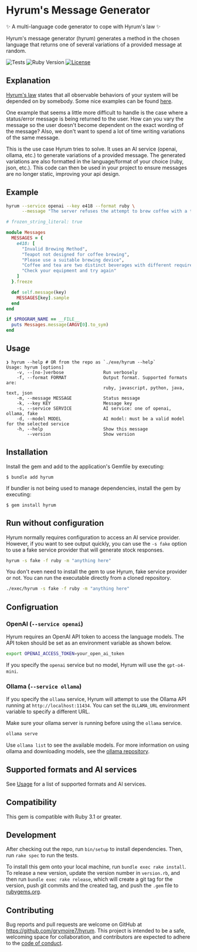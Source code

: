 # Hyrum's Message Generator

✨ A multi-language code generator to cope with Hyrum's law ✨

Hyrum's message generator (hyrum) generates a method in the chosen language that
returns one of several variations of a provided message at random.

![Tests](https://github.com/grymoire7/hyrum/actions/workflows/ruby.yml/badge.svg?branch=main)
![Ruby Version](https://img.shields.io/badge/Ruby-3.3.5-green?logo=Ruby&logoColor=red&label=Ruby%20version&color=green)
[![License](https://img.shields.io/badge/license-MIT-green.svg)](https://github.com/grymoire7/hyrum/blob/main/LICENSE.txt)

## Explanation
[Hyrum's law][hd] states that all observable behaviors of your system will be
depended on by somebody. Some nice examples can be found [here][he].

One example that seems a little more difficult to handle is the case where a
status/error message is being returned to the user. How can you vary the message
so the user doesn't become dependent on the exact wording of the message?
Also, we don't want to spend a lot of time writing variations of the same message.

This is the use case Hyrum tries to solve. It uses an AI service (openai,
ollama, etc.) to generate variations of a provided message. The generated
variations are also formatted in the language/format of your choice (ruby,
json, etc.). This code can then be used in your project to ensure messages are
no longer static, improving your api design.

## Example

```bash
hyrum --service openai --key e418 --format ruby \
      --message "The server refuses the attempt to brew coffee with a teapot"
```

```ruby
# frozen_string_literal: true

module Messages
  MESSAGES = {
    e418: [
      "Invalid Brewing Method",
      "Teapot not designed for coffee brewing",
      "Please use a suitable brewing device",
      "Coffee and tea are two distinct beverages with different requirements",
      "Check your equipment and try again"
    ]
  }.freeze

  def self.message(key)
    MESSAGES[key].sample
  end
end

if $PROGRAM_NAME == __FILE__
  puts Messages.message(ARGV[0].to_sym)
end
```

## Usage

```
❯ hyrum --help # OR from the repo as `./exe/hyrum --help`
Usage: hyrum [options]
    -v, --[no-]verbose               Run verbosely
    -f, --format FORMAT              Output format. Supported formats are:
                                     ruby, javascript, python, java, text, json
    -m, --message MESSAGE            Status message
    -k, --key KEY                    Message key
    -s, --service SERVICE            AI service: one of openai, ollama, fake
    -d, --model MODEL                AI model: must be a valid model for the selected service
    -h, --help                       Show this message
        --version                    Show version
```

## Installation
Install the gem and add to the application's Gemfile by executing:

    $ bundle add hyrum

If bundler is not being used to manage dependencies, install the gem by executing:

    $ gem install hyrum

## Run without configuration
Hyrum normally requires configuration to access an AI service provider. However,
if you want to see output quickly, you can use the `-s fake` option to use a fake
service provider that will generate stock responses.

```bash
hyrum -s fake -f ruby -m "anything here"
```

You don't even need to install the gem to use Hyrum, fake service provider or not.
You can run the executable directly from a cloned repository.

```bash
./exec/hyrum -s fake -f ruby -m "anything here"
```

## Configruation

### OpenAI (`--service openai`)
Hyrum requires an OpenAI API token to access the language models. The API token should be
set as an environment variable as shown below.

```bash
export OPENAI_ACCESS_TOKEN=your_open_ai_token
```

If you specify the `openai` service but no model, Hyrum will use the `gpt-o4-mini`.

### Ollama (`--service ollama`)
If you specify the `ollama` service, Hyrum will attempt to use the Ollama API
running at `http://localhost:11434`. You can set the `OLLAMA_URL` environment
variable to specify a different URL.

Make sure your ollama server is running before using the `ollama` service.

```bash
ollama serve
```

Use `ollama list` to see the available models. For more information on using
ollama and downloading models, see the [ollama repository](http://ollama.com).

## Supported formats and AI services

See [Usage](#usage) for a list of supported formats and AI services.

## Compatibility

This gem is compatible with Ruby 3.1 or greater.

## Development

After checking out the repo, run `bin/setup` to install dependencies. Then, run
`rake spec` to run the tests.

To install this gem onto your local machine, run `bundle exec rake install`. To
release a new version, update the version number in `version.rb`, and then run
`bundle exec rake release`, which will create a git tag for the version, push
git commits and the created tag, and push the `.gem` file to
[rubygems.org](https://rubygems.org).

## Contributing

Bug reports and pull requests are welcome on GitHub at
https://github.com/grymoire7/hyrum. This project is intended to be a safe,
welcoming space for collaboration, and contributors are expected to adhere to the
[code of conduct](https://github.com/grymoire7/hyrum/blob/main/CODE_OF_CONDUCT.md).

[hd]: https://www.laws-of-software.com/laws/hyrum/
[he]: https://abenezer.org/blog/hyrum-law-in-golang
